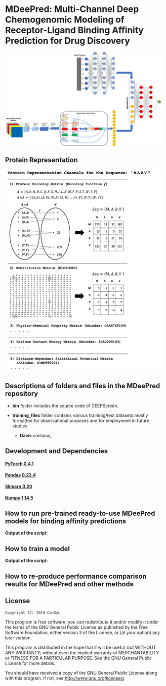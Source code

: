 # MDeePred: Multi-Channel Deep Chemogenomic Modeling of Receptor-Ligand Binding Affinity Prediction for Drug Discovery

![alt text](./figures/mdeepred_network_structure_figure.png)

## Protein Representation
![alt text](./figures/encoding_figure_mod.png)

## Descriptions of folders and files in the MDeePred repository

* **bin** folder includes the source code of DEEPScreen.

* **training_files** folder contains various traininig/test datasets mostly formatted for observational purposes and for employment in future studies
    * **Davis** contains,

## Development and Dependencies

#### [PyTorch 0.4.1](https://pytorch.org/get-started/previous-versions/)
#### [Pandas 0.23.4](https://pandas.pydata.org/pandas-docs/version/0.23.4/install.html)
#### [Sklearn 0.20](https://scikit-learn.org/0.20/install.html)
#### [Numpy 1.14.5](https://pypi.python.org/pypi/numpy/1.13.3)


## How to run pre-trained ready-to-use MDeePred models for binding affinity predictions

**Output of the script:**


## How to train a model

**Output of the script:**




## How to re-produce performance comparison results for MDeePred and other methods 



## License

    Copyright (C) 2019 CanSyL

This program is free software: you can redistribute it and/or modify it under the terms of the GNU General Public License as published by the Free Software Foundation, either version 3 of the License, or (at your option) any later version.

This program is distributed in the hope that it will be useful, but WITHOUT ANY WARRANTY; without even the implied warranty of MERCHANTABILITY or FITNESS FOR A PARTICULAR PURPOSE. See the GNU General Public License for more details.

You should have received a copy of the GNU General Public License along with this program.  If not, see <http://www.gnu.org/licenses/>.

